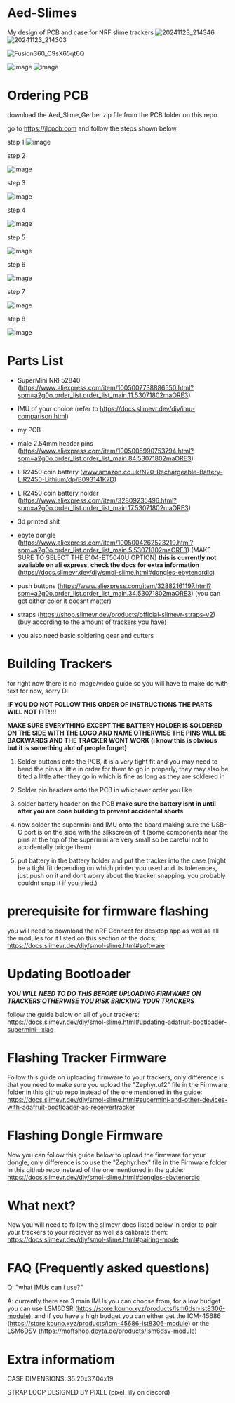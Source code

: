 # Aed-Slimes
My design of PCB and case for NRF slime trackers 
![20241123_214346](https://github.com/user-attachments/assets/708f6ef8-cd18-47c9-825b-2c562208999a)
![20241123_214303](https://github.com/user-attachments/assets/8460e52c-1b9e-4b58-a8f8-70a5f3bf03ce)

![Fusion360_C9sX65qt6Q](https://github.com/user-attachments/assets/5c8d1222-c1eb-4f2e-8a42-11a9422d3dac)

![image](https://github.com/user-attachments/assets/a8214c0e-b0c2-4734-bced-8f14698762c0)
![image](https://github.com/user-attachments/assets/1ea32cd5-dd67-4dcc-884d-8e459584aa33)


# Ordering PCB

download the Aed_Slime_Gerber.zip file from the PCB folder on this repo

go to https://jlcpcb.com and follow the steps shown below

step 1
![image](https://github.com/user-attachments/assets/da5ba7ce-9062-42f9-9c0e-eb114254c943)

step 2

![image](https://github.com/user-attachments/assets/ceb41bb1-f61c-43fd-aea5-fd970abdbd00)

step 3

![image](https://github.com/user-attachments/assets/aed3eea8-19f6-40ea-b97f-e0caf3df63f8)

step 4

![image](https://github.com/user-attachments/assets/d31df2bc-610b-49ab-a04e-3f2d896ae61a)

step 5

![image](https://github.com/user-attachments/assets/9dabd1fd-3969-44dc-a874-b8fe2561994b)

step 6

![image](https://github.com/user-attachments/assets/c73b1f30-91ce-4276-a46e-35141785caad)

step 7

![image](https://github.com/user-attachments/assets/df0432a5-79c0-4957-8616-9c4eee1fb82e)

step 8

![image](https://github.com/user-attachments/assets/e3b38478-d046-4fcd-b2c1-c64a7df9fa44)


# Parts List

- SuperMini NRF52840 (https://www.aliexpress.com/item/1005007738886550.html?spm=a2g0o.order_list.order_list_main.11.53071802maORE3)
  
- IMU of your choice (refer to https://docs.slimevr.dev/diy/imu-comparison.html)
  
- my PCB
  
- male 2.54mm header pins (https://www.aliexpress.com/item/1005005990753794.html?spm=a2g0o.order_list.order_list_main.84.53071802maORE3)
  
- LIR2450 coin battery (www.amazon.co.uk/N20-Rechargeable-Battery-LIR2450-Lithium/dp/B093141K7D)
  
- LIR2450 coin battery holder (https://www.aliexpress.com/item/32809235496.html?spm=a2g0o.order_list.order_list_main.17.53071802maORE3)
  
- 3d printed shit
  
- ebyte dongle (https://www.aliexpress.com/item/1005004262523219.html?spm=a2g0o.order_list.order_list_main.5.53071802maORE3) (MAKE SURE TO SELECT THE E104-BT5040U OPTION) __this is currently not avaliable on ali express, check the docs for extra information__ (https://docs.slimevr.dev/diy/smol-slime.html#dongles-ebytenordic)
  
- push buttons (https://www.aliexpress.com/item/32882161197.html?spm=a2g0o.order_list.order_list_main.34.53071802maORE3) (you can get either color it doesnt matter)
  
- straps (https://shop.slimevr.dev/products/official-slimevr-straps-v2) (buy according to the amount of trackers you have)
  
- you also need basic soldering gear and cutters

  
# Building Trackers

for right now there is no image/video guide so you will have to make do with text for now, sorry D:


__IF YOU DO NOT FOLLOW THIS ORDER OF INSTRUCTIONS THE PARTS WILL NOT FIT!!!!__

__MAKE SURE EVERYTHING EXCEPT THE BATTERY HOLDER IS SOLDERED ON THE SIDE WITH THE LOGO AND NAME OTHERWISE THE PINS WILL BE BACKWARDS AND THE TRACKER WONT WORK (i know this is obvious but it is something alot of people forget)__

1. Solder buttons onto the PCB, it is a very tight fit and you may need to bend the pins a little in order for them to go in properly, they may also be tilted a little after they go in which is fine as long as they are soldered in
 
2. Solder pin headers onto the PCB in whichever order you like

3. solder battery header on the PCB __make sure the battery isnt in until after you are done building to prevent accidental shorts__
 
4. now solder the supermini and IMU onto the board making sure the USB-C port is on the side with the silkscreen of it (some components near the pins at the top of the supermini are very small so be careful not to accidentally bridge them)
 
5. put battery in the battery holder and put the tracker into the case (might be a tight fit depending on which printer you used and its tolerences, just push on it and dont worry about the tracker snapping. you probably couldnt snap it if you tried.)

# prerequisite for firmware flashing

you will need to download the nRF Connect for desktop app as well as all the modules for it listed on this section of the docs:
https://docs.slimevr.dev/diy/smol-slime.html#software

# Updating Bootloader
___YOU WILL NEED TO DO THIS BEFORE UPLOADING FIRMWARE ON TRACKERS OTHERWISE YOU RISK BRICKING YOUR TRACKERS___

follow the guide below on all of your trackers:
https://docs.slimevr.dev/diy/smol-slime.html#updating-adafruit-bootloader-supermini--xiao

# Flashing Tracker Firmware

Follow this guide on uploading firmware to your trackers, only difference is that you need to make sure you upload the "Zephyr.uf2" file in the Firmware folder in this github repo instead of the one mentioned in the guide:
https://docs.slimevr.dev/diy/smol-slime.html#supermini-and-other-devices-with-adafruit-bootloader-as-receivertracker

# Flashing Dongle Firmware

Now you can follow this guide below to upload the firmware for your dongle, only difference is to use the "Zephyr.hex" file in the Firmware folder in this github repo instead of the one mentioned in the guide:
https://docs.slimevr.dev/diy/smol-slime.html#dongles-ebytenordic

# What next?

Now you will need to follow the slimevr docs listed below in order to pair your trackers to your reciever as well as calibrate them:
https://docs.slimevr.dev/diy/smol-slime.html#pairing-mode

# FAQ (Frequently asked questions)

Q: "what IMUs can i use?"

A: currently there are 3 main IMUs you can choose from, for a low budget you can use LSM6DSR (https://store.kouno.xyz/products/lsm6dsr-ist8306-module), and if you have a high budget you can either get the ICM-45686 (https://store.kouno.xyz/products/icm-45686-ist8306-module) or the LSM6DSV (https://moffshop.deyta.de/products/lsm6dsv-module)

# Extra informatiom

CASE DIMENSIONS: 35.20x37.04x19

STRAP LOOP DESIGNED BY PIXEL (pixel_lily on discord)


